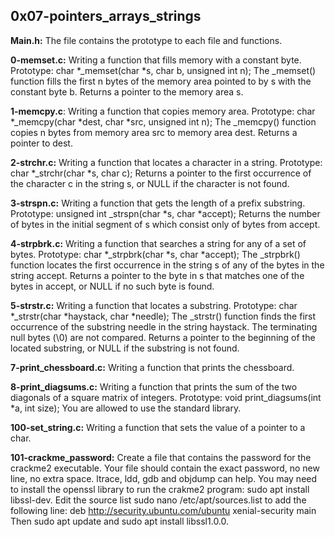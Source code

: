 ## 0x07-pointers_arrays_strings


**Main.h:** The file contains the prototype to each file and functions.


**0-memset.c:** Writing a function that fills memory with a constant byte.
Prototype: char *_memset(char *s, char b, unsigned int n);
The _memset() function fills the first n bytes of the memory area pointed to by s with the constant byte b.
Returns a pointer to the memory area s.

**1-memcpy.c**: Writing a function that copies memory area.
Prototype: char *_memcpy(char *dest, char *src, unsigned int n);
The _memcpy() function copies n bytes from memory area src to memory area dest.
Returns a pointer to dest.

**2-strchr.c:** Writing a function that locates a character in a string.
Prototype: char *_strchr(char *s, char c);
Returns a pointer to the first occurrence of the character c in the string s, or NULL if the character is not found.

**3-strspn.c:** Writing a function that gets the length of a prefix substring.
Prototype: unsigned int _strspn(char *s, char *accept);
Returns the number of bytes in the initial segment of s which consist only of bytes from accept.

**4-strpbrk.c:** Writing a function that searches a string for any of a set of bytes.
Prototype: char *_strpbrk(char *s, char *accept);
The _strpbrk() function locates the first occurrence in the string s of any of the bytes in the string accept.
Returns a pointer to the byte in s that matches one of the bytes in accept, or NULL if no such byte is found.

**5-strstr.c:** Writing a function that locates a substring.
Prototype: char *_strstr(char *haystack, char *needle);
The _strstr() function finds the first occurrence of the substring needle in the string haystack. The terminating null bytes (\0) are not compared.
Returns a pointer to the beginning of the located substring, or NULL if the substring is not found.

**7-print_chessboard.c:** Writing a function that prints the chessboard.


**8-print_diagsums.c:** Writing a function that prints the sum of the two diagonals of a square matrix of integers.
Prototype: void print_diagsums(int *a, int size);
You are allowed to use the standard library.


**100-set_string.c:** Writing a function that sets the value of a pointer to a char.


**101-crackme_password:** Create a file that contains the password for the crackme2 executable.
Your file should contain the exact password, no new line, no extra space.
ltrace, ldd, gdb and objdump can help.
You may need to install the openssl library to run the crakme2 program: sudo apt install libssl-dev.
Edit the source list sudo nano /etc/apt/sources.list to add the following line: deb http://security.ubuntu.com/ubuntu xenial-security main Then sudo apt update and sudo apt install libssl1.0.0.


